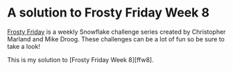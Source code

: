 # A solution to Frosty Friday Week 8

[Frosty Friday][fros] is a weekly Snowflake challenge series
created by Christopher Marland and Mike Droog.
These challenges can be a lot of fun so be sure to take a look!

This is my solution to [Frosty Friday Week 8][ffw8].

[fros]: https://frostyfriday.org/
[ffw71]: https://frostyfriday.org/blog/2022/08/05/week-8-basic/
